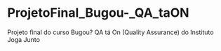 # ProjetoFinal_Bugou-_QA_taON
Projeto final do curso Bugou? QA tá On (Quality Assurance) do Instituto Joga Junto
